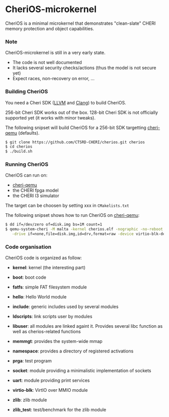 # CheriOS-microkernel

CheriOS is a minimal microkernel that demonstrates "clean-slate" CHERI memory protection and object capabilities.

### Note

CheriOS-microkernel is still in a very early state.

 * The code is not well documented
 * It lacks several security checks/actions (thus the model is not secure yet)
 * Expect races, non-recovery on error, ...

### Building CheriOS

You need a Cheri SDK ([LLVM] and [Clang]) to build CheriOS.

256-bit Cheri SDK works out of the box.
128-bit Cheri SDK is not officially supported yet (it works with minor tweaks).

The following snipset will build CheriOS for a 256-bit SDK targetting [cheri-qemu] (defaults).
```sh
$ git clone https://github.com/CTSRD-CHERI/cherios.git cherios
$ cd cherios
$ ./build.sh
```

### Running CheriOS

CheriOS can run on:

 * [cheri-qemu]
 * the CHERI fpga model
 * the CHERI l3 simulator

The target can be choosen by setting xxx in `CMakelists.txt`

The following snipset shows how to run CheriOS on [cheri-qemu]:
```sh
$ dd if=/dev/zero of=disk.img bs=1M count=1
$ qemu-system-cheri -M malta -kernel cherios.elf -nographic -no-reboot -m 2048 \
   -drive if=none,file=disk.img,id=drv,format=raw -device virtio-blk-device,drive=drv
```

### Code organisation

CheriOS code is organized as follow:

* __kernel__: kernel (the interesting part)
* __boot__: boot code
* __fatfs__: simple FAT filesystem module
* __hello__: Hello World module
* __include__: generic includes used by several modules
* __ldscripts__: link scripts user by modules
* __libuser__: all modules are linked againt it. Provides several libc function as well as cherios-related functions
* __memmgt__: provides the system-wide mmap
* __namespace__: provides a directory of registered activations
* __prga__: test program
* __socket__: module providing a minimalistic implementation of sockets
* __uart__: module providing print services
* __virtio-blk__: VirtIO over MMIO module
* __zlib__: zlib module
* __zlib_test__: test/benchmark for the zlib module


   [cheri-qemu]: <https://github.com/CTSRD-CHERI/qemu>
   [LLVM]: <http://github.com/CTSRD-CHERI/llvm>
   [Clang]: <https://github.com/CTSRD-CHERI/clang>


